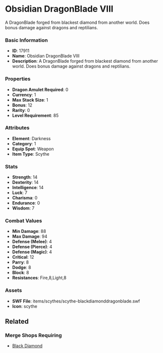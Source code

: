 # Obsidian DragonBlade VIII

A DragonBlade forged from blackest diamond from another world. Does bonus damage against dragons and reptilians.

### Basic Information

- **ID**: 17911
- **Name**: Obsidian DragonBlade VIII
- **Description**: A DragonBlade forged from blackest diamond from another world. Does bonus damage against dragons and reptilians.

### Properties

- **Dragon Amulet Required**: 0
- **Currency**: 1
- **Max Stack Size**: 1
- **Bonus**: 12
- **Rarity**: 0
- **Level Requirement**: 85

### Attributes

- **Element**: Darkness
- **Category**: 1
- **Equip Spot**: Weapon
- **Item Type**: Scythe

### Stats

- **Strength**: 14
- **Dexterity**: 14
- **Intelligence**: 14
- **Luck**: 7
- **Charisma**: 0
- **Endurance**: 0
- **Wisdom**: 7

### Combat Values

- **Min Damage**: 88
- **Max Damage**: 94
- **Defense (Melee)**: 4
- **Defense (Pierce)**: 4
- **Defense (Magic)**: 4
- **Critical**: 12
- **Parry**: 8
- **Dodge**: 8
- **Block**: 8
- **Resistances**: Fire,8,Light,8

### Assets

- **SWF File**: items/scythes/scythe-blackdiamonddragonblade.swf
- **Icon**: scythe

## Related

### Merge Shops Requiring

- [Black Diamond](../merge-shops/288-black-diamond.md)

